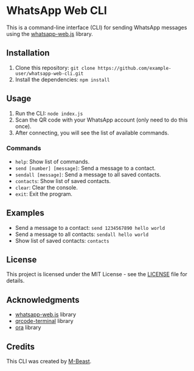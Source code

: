 
# WhatsApp Web CLI

This is a command-line interface (CLI) for sending WhatsApp messages using the [whatsapp-web.js](https://github.com/pedroslopez/whatsapp-web.js) library.

## Installation

1. Clone this repository: `git clone https://github.com/example-user/whatsapp-web-cli.git`
2. Install the dependencies: `npm install`

## Usage

1. Run the CLI: `node index.js`
2. Scan the QR code with your WhatsApp account (only need to do this once).
3. After connecting, you will see the list of available commands.

### Commands

* `help`: Show list of commands.
* `send [number] [message]`: Send a message to a contact.
* `sendall [message]`: Send a message to all saved contacts.
* `contacts`: Show list of saved contacts.
* `clear`: Clear the console.
* `exit`: Exit the program.

## Examples

* Send a message to a contact: `send 1234567890 hello world`
* Send a message to all contacts: `sendall hello world`
* Show list of saved contacts: `contacts`

## License

This project is licensed under the MIT License - see the [LICENSE](https://github.com/M-Beast/WhatsApp-Web-CLI/blob/main/LICENSE) file for details.

## Acknowledgments

* [whatsapp-web.js](https://github.com/pedroslopez/whatsapp-web.js) library
* [qrcode-terminal](https://github.com/gtanner/qrcode-terminal) library
* [ora](https://github.com/sindresorhus/ora) library

## Credits

This CLI was created by [M-Beast](https://github.com/M-Beast).

